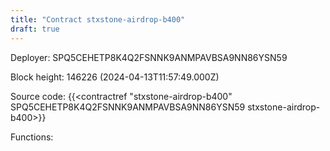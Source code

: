 ```yaml
---
title: "Contract stxstone-airdrop-b400"
draft: true
---
```

Deployer: SPQ5CEHETP8K4Q2FSNNK9ANMPAVBSA9NN86YSN59


 



Block height: 146226 (2024-04-13T11:57:49.000Z)

Source code: {{<contractref "stxstone-airdrop-b400" SPQ5CEHETP8K4Q2FSNNK9ANMPAVBSA9NN86YSN59 stxstone-airdrop-b400>}}

Functions:


